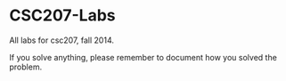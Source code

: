 CSC207-Labs
===========

All labs for csc207, fall 2014.


If you solve anything, please remember to document how you solved the problem.